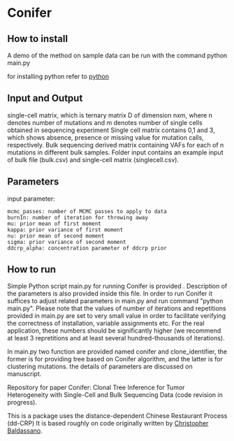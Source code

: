 # Conifer

## How to install  

A demo of the method on sample data can be run with the command
python main.py

for installing python refer to [python](https://www.python.org/downloads/)

## Input and Output 
single-cell matrix, which is ternary matrix D of dimension nxm, where n denotes number of mutations and m denotes number of single cells obtained in sequencing experiment
Single cell matrix contains 0,1 and 3, which shows absence, presence or missing value for mutation calls, respectively. 
Bulk sequencing derived matrix containing VAFs for each of n mutations in different bulk samples.
Folder input contains an example input of bulk file (bulk.csv) and single-cell matrix (singlecell.csv).

## Parameters
input parameter:
```
mcmc_passes: number of MCMC passes to apply to data
burnIn: number of iteration for throwing away
mu: prior mean of first moment
kappa: prior variance of first moment
nu: prior mean of second moment
sigma: prior variance of second moment
ddcrp_alpha: concentration parameter of ddcrp prior

```

## How to run 
Simple Python script main.py for running Conifer is provided . Description of the parameters is also provided inside this file. In order to run Conifer it suffices to adjust related parameters in main.py and run command "python main.py". Please note that the values of number of iterations and repetitions provided in main.py are set to very small value in order to facilitate verifying the correctness of installation, variable assignments etc. For the real application, these numbers should be significantly higher (we recommend at least 3 repretitions and at least several hundred-thousands of iterations).

In main.py two function are provided named conifer and clone_identifier, the former is for providing tree based on Conifer algorithm, and the latter is for clustering mutations.
the details of parameters are discussed on manuscript. 

Repository for paper Conifer: Clonal Tree Inference for Tumor Heterogeneity with Single-Cell and Bulk Sequencing Data 
(code revision in progress).

This is a package uses the distance-dependent Chinese Restaurant Process (dd-CRP) 
It is based roughly on code originally written by 
[Christopher Baldassano](https://github.com/cbaldassano/Parcellating-connectivity).
